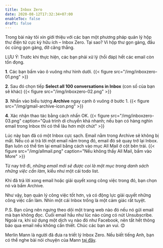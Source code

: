 ```yaml
---
title: Inbox Zero
date: 2020-08-12T17:32:34+07:00
enableToc: false
draft: false
---
```


Trong bài này tôi xin giới thiệu với các bạn một phương pháp quản lý hộp thư điện tử cực kỳ hữu ích – Inbox Zero. Tại sao? Vì hộp thư gọn gàng, đầu óc cũng gọn gàng, đỡ căng thẳng.

LƯU Ý: Trước khi thực hiện, các bạn phải xử lý (hồi đáp) hết các email còn tồn đọng.

**1**. Các bạn bấm vào ô vuông như hình dưới.
{{< figure src="/img/inboxzero-01.png" >}}

**2**. Sau đó chọn tiếp **Select all 100 conversations in Inbox** (con số của bạn sẽ khác)
{{< figure src="/img/inboxzero-02.png" >}}

**3**. Nhấn vào biểu tượng **Archive** ngay cạnh ô vuông ở bước 1.
{{< figure src="/img/gmail-archive-icon.png" >}}

**4**. Xác nhận thao tác bằng cách nhấn OK.
{{< figure src="/img/inboxzero-03.png" caption="Quá trình di chuyển khá nhanh; nếu bạn có hàng nghìn email trong Inbox thì có thể lâu hơn một chút" >}}

Lúc này bạn đã có một Inbox cực sạch. Email nằm trong Archive sẽ không bị mất. Nếu có ai trả lời một email nằm trong đó, email đó sẽ quay trở lại Inbox. Bạn luôn có thể tìm lại email bằng cách vào mục All Mail ở cột bên trái.
{{< figure src="/img/allmail.png" caption="Nếu không thấy All Mail, bấm vào More" >}}

Từ nay trở đi, _những email mới sẽ được coi là một mục trong danh sách những việc cần làm_, kiểu như một cái todo list.

Khi đã trả lời xong email hoặc giải quyết xong công việc trong đó, bạn chọn nó và bấm Archive.

Như vậy, bạn quản lý công việc tốt hơn, và có động lực giải quyết những công việc cần làm. Nhìn một cái Inbox trống là một cảm giác rất tuyệt.

P.S. Bạn cũng nên ngưng theo dõi một trang web nào đó nếu nó gửi email mà bạn không đọc. Cuối email hầu như lúc nào cũng có nút Unsubscribe. Ngoài ra, khi sử dụng một dịch vụ nào đó như Facebook, nên tắt hết thông báo qua email nếu không cần thiết. Chúc các bạn an vui. 😊

Merlin Mann là người đã đưa ra triết lý Inbox Zero. Nếu biết tiếng Anh, bạn có thể nghe bài nói chuyện của Mann [tại đây][1].

[1]: https://www.youtube.com/watch?v=z9UjeTMb3Yk
